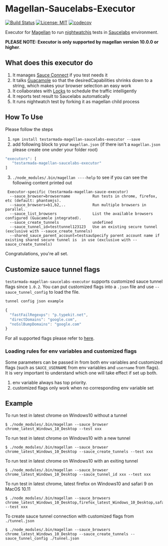 # Magellan-Saucelabs-Executor

[![Build Status](https://travis-ci.org/TestArmada/magellan-saucelabs-executor.svg?branch=master)](https://travis-ci.org/TestArmada/magellan-saucelabs-executor)
[![License: MIT](https://img.shields.io/badge/License-MIT-green.svg)](https://opensource.org/licenses/MIT)
[![codecov](https://codecov.io/gh/TestArmada/magellan-saucelabs-executor/branch/master/graph/badge.svg)](https://codecov.io/gh/TestArmada/magellan-saucelabs-executor)

Executor for [Magellan](https://github.com/TestArmada/magellan) to run [nightwatchjs](http://nightwatchjs.org/) tests in [Saucelabs](https://saucelabs.com/) environment.

**PLEASE NOTE: Executor is only supported by magellan version 10.0.0 or higher**.

## What does this executor do
 1. It manages [Sauce Connect](https://wiki.saucelabs.com/display/DOCS/Sauce+Connect+Proxy) if you test needs it
 2. It talks [Guacamole](https://github.com/TestArmada/guacamole) so that the desiredCapabilities shrinks down to a string, which makes your browser selection an easy work
 3. It collaborates with [Locks](https://github.com/TestArmada/locks) to schedule the traffic intelligently
 4. It reports test result to Saucelabs automatically
 5. It runs nightwatch test by forking it as magellan child process

## How To Use
Please follow the steps

 1. `npm install testarmada-magellan-saucelabs-executor --save`
 2. add following block to your `magellan.json` (if there isn't a `magellan.json` please create one under your folder root)
 ```javascript
 "executors": [
    "testarmada-magellan-saucelabs-executor"
 ]
 ```

 3. `./node_modules/.bin/magellan ----help` to see if you can see the following content printed out
 ```
  Executor-specific (testarmada-magellan-sauce-executor)
   --sauce_browser=browsername          Run tests in chrome, firefox, etc (default: phantomjs).
   --sauce_browsers=b1,b2,..            Run multiple browsers in parallel.
   --sauce_list_browsers                List the available browsers configured (Guacamole integrated).
   --sauce_create_tunnels               undefined
   --sauce_tunnel_id=testtunnel123123   Use an existing secure tunnel (exclusive with --sauce_create_tunnels)
   --shared_sauce_parent_account=testsauSpecify parent account name if existing shared secure tunnel is  in use (exclusive with --sauce_create_tunnels)
 ```

Congratulations, you're all set. 

## Customize sauce tunnel flags

`testarmada-magellan-saucelabs-executor` supports customized sauce tunnel flags since `1.0.2`. You can put customized flags into a `.json` file and use `--sauce_tunnel_config` to load the file. 

```javascript
tunnel config json example

{
  "fastFailRegexps": "p.typekit.net",
  "directDomains": "google.com",
  "noSslBumpDomains": "google.com"
}
```

For all supported flags please refer to [here](https://github.com/bermi/sauce-connect-launcher#advanced-usage).

### Loading rules for env variables and customized flags

Some parameters can be passed in from both env variables and customized flags (such as `SAUCE_USERNAME` from env variables and `username` from flags). It is very important to understand which one will take effect if set up both.

 1. env variable always has top priority.
 2. customized flags only work when no corresponding env variable set

## Example
To run test in latest chrome on Windows10 without a tunnel
```console
$ ./node_modules/.bin/magellan --sauce_browser chrome_latest_Windows_10_Desktop --test xxx
```

To run test in latest chrome on Windows10 with a new tunnel
```console
$ ./node_modules/.bin/magellan --sauce_browser chrome_latest_Windows_10_Desktop --sauce_create_tunnels --test xxx
```

To run test in latest chrome on Windows10 with an exiting tunnel
```console
$ ./node_modules/.bin/magellan --sauce_browser chrome_latest_Windows_10_Desktop --sauce_tunnel_id xxx --test xxx
```

To run test in latest chrome, latest firefox on Windows10 and safari 9 on MacOS 10.11
```console
$ ./node_modules/.bin/magellan --sauce_browsers chrome_latest_Windows_10_Desktop,firefox_latest_Windows_10_Desktop,safari_9_OS_X_10_11_Desktop --test xxx
```

To create sauce tunnel connection with customized flags from `./tunnel.json`
```console
$ ./node_modules/.bin/magellan --sauce_browsers chrome_latest_Windows_10_Desktop --sauce_create_tunnels --sauce_tunnel_config ./tunnel.json 
```
